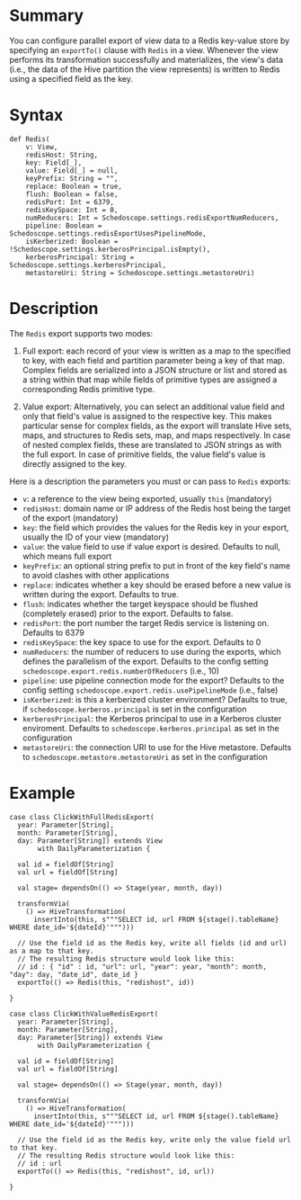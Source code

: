 # Summary

You can configure parallel export of view data to a Redis key-value store by specifying an `exportTo()` clause with `Redis` in a view. Whenever the view performs its transformation successfully and materializes, the view's data (i.e., the data of the Hive partition the view represents) is written to Redis using a specified field as the key. 

# Syntax
    def Redis(
        v: View,
        redisHost: String,
        key: Field[_],
        value: Field[_] = null,
        keyPrefix: String = "",
        replace: Boolean = true,
        flush: Boolean = false,
        redisPort: Int = 6379,
        redisKeySpace: Int = 0,
        numReducers: Int = Schedoscope.settings.redisExportNumReducers,
        pipeline: Boolean = Schedoscope.settings.redisExportUsesPipelineMode,
        isKerberized: Boolean = !Schedoscope.settings.kerberosPrincipal.isEmpty(),
        kerberosPrincipal: String = Schedoscope.settings.kerberosPrincipal,
        metastoreUri: String = Schedoscope.settings.metastoreUri) 

# Description

The `Redis` export supports two modes: 

1. Full export: each record of your view is written as a map to the specified to key, with each field and partition parameter being a key of that map. Complex fields are serialized into a JSON structure or list and stored as a string within that map while fields of primitive types are assigned a corresponding Redis primitive type.

2.  Value export: Alternatively, you can select an additional value field and only that field's value is assigned to the respective key. This makes particular sense for complex fields, as the export will translate Hive sets, maps, and structures to Redis sets, map, and maps respectively. In case of nested complex fields, these are translated to JSON strings as with the full export. In case of primitive fields, the value field's value is directly assigned to the key.

Here is a description the parameters you must or can pass to `Redis` exports:

- `v`: a reference to the view being exported, usually `this` (mandatory)
- `redisHost`: domain name or IP address of the Redis host being the target of the export (mandatory)
- `key`: the field which provides the values for the Redis key in your export, usually the ID of your view (mandatory)
- `value`: the value field to use if value export is desired. Defaults to null, which means full export
- `keyPrefix`: an optional string prefix to put in front of the key field's name to avoid clashes with other applications
- `replace`: indicates whether a key should be erased before a new value is written during the export. Defaults to true.
- `flush`: indicates whether the target keyspace should be flushed (completely erased) prior to the export. Defaults to false.
- `redisPort`: the port number the target Redis service is listening on. Defaults to 6379
- `redisKeySpace`: the key space to use for the export. Defaults to 0
- `numReducers`: the number of reducers to use during the exports, which defines the parallelism of the export. Defaults to the config setting `schedoscope.export.redis.numberOfReducers` (i.e., 10)
- `pipeline`: use pipeline connection mode for the export? Defaults to the config setting `schedoscope.export.redis.usePipelineMode` (i.e., false)
- `isKerberized`: is this a kerberized cluster environment? Defaults to true, if `schedoscope.kerberos.principal` is set in the configuration
- `kerberosPrincipal`: the Kerberos principal to use in a Kerberos cluster enviroment. Defaults to `schedoscope.kerberos.principal` as set in the configuration
- `metastoreUri`: the connection URI to use for the Hive metastore. Defaults to `schedoscope.metastore.metastoreUri` as set in the configuration

 
# Example

    case class ClickWithFullRedisExport(
      year: Parameter[String],
      month: Parameter[String],
      day: Parameter[String]) extends View
           with DailyParameterization {

      val id = fieldOf[String]
      val url = fieldOf[String]

      val stage= dependsOn(() => Stage(year, month, day))

      transformVia(
        () => HiveTransformation(
          insertInto(this, s"""SELECT id, url FROM ${stage().tableName} WHERE date_id='${dateId}'""")))

      // Use the field id as the Redis key, write all fields (id and url) as a map to that key.
      // The resulting Redis structure would look like this:
      // id : { "id" : id, "url": url, "year": year, "month": month, "day": day, "date_id", date_id }
      exportTo(() => Redis(this, "redishost", id))

    }

    case class ClickWithValueRedisExport(
      year: Parameter[String],
      month: Parameter[String],
      day: Parameter[String]) extends View
           with DailyParameterization {

      val id = fieldOf[String]
      val url = fieldOf[String]

      val stage= dependsOn(() => Stage(year, month, day))

      transformVia(
        () => HiveTransformation(
          insertInto(this, s"""SELECT id, url FROM ${stage().tableName} WHERE date_id='${dateId}'""")))

      // Use the field id as the Redis key, write only the value field url to that key.
      // The resulting Redis structure would look like this:
      // id : url 
      exportTo(() => Redis(this, "redishost", id, url))

    }

